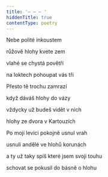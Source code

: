 ```yaml
---
title: '– – – '
hiddenTitle: true
contentType: poetry
---
```


Nebe polité inkoustem

růžově hlohy kvete zem

vlahé se chystá povětří

na loktech pohoupat vás tři

Přesto tě trochu zamrazí

když dáváš hlohy do vázy

vždycky už budeš vidět v nich

hlohy ze dvora v Kartouzích

Po mojí levici pokojně usnul vrah

usnuli andělé ve hlohů korunách

a ty už taky spíš které jsem svoji touhu

schovat se pokusil do básně o hlohu

